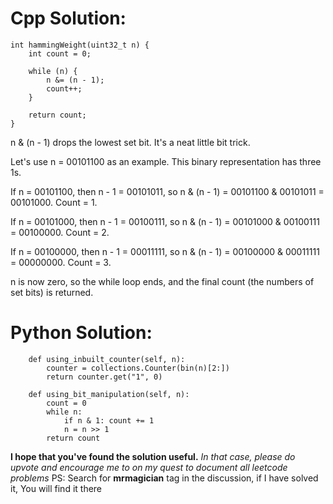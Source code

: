 # Cpp Solution:
    int hammingWeight(uint32_t n) {
        int count = 0;
        
        while (n) {
            n &= (n - 1);
            count++;
        }
        
        return count;
    }

n & (n - 1) drops the lowest set bit. It's a neat little bit trick.

Let's use n = 00101100 as an example. This binary representation has three 1s.

If n = 00101100, then n - 1 = 00101011, so n & (n - 1) = 00101100 & 00101011 = 00101000. Count = 1.

If n = 00101000, then n - 1 = 00100111, so n & (n - 1) = 00101000 & 00100111 = 00100000. Count = 2.

If n = 00100000, then n - 1 = 00011111, so n & (n - 1) = 00100000 & 00011111 = 00000000. Count = 3.

n is now zero, so the while loop ends, and the final count (the numbers of set bits) is returned.


# Python Solution:
```
    def using_inbuilt_counter(self, n):
        counter = collections.Counter(bin(n)[2:])
        return counter.get("1", 0)
    
    def using_bit_manipulation(self, n):
        count = 0
        while n:
            if n & 1: count += 1
            n = n >> 1
        return count
```

**I hope that you've found the solution useful.**
*In that case, please do upvote and encourage me to on my quest to document all leetcode problems*
PS: Search for **mrmagician** tag in the discussion, if I have solved it, You will find it there